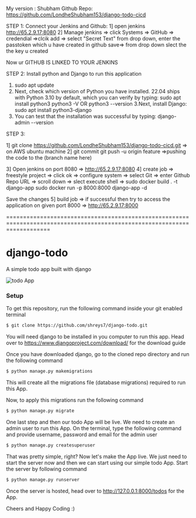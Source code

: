 My version : Shubham Github Repo: https://github.com/LondheShubham153/django-todo-cicd

STEP 1: Connect your Jenkins and Github:
1] open jenkins http://65.2.9.17:8080
2] Manage jenkins => click Systems => GitHub => credendial =>clcik add => select "Secret Text" from drop down, enter the passtoken which u have created in github
  save=> from drop down slect the the key u created 

  Now ur GITHUB IS LINKED TO YOUR JENKINS

STEP 2: 
Install python and Django to run this application

1. sudo apt update
2. Next, check which version of Python you have installed. 22.04 ships with Python 3.10 by default, which you can verify by typing:
   sudo apt install python3
   python3 -V OR python3 --version
3.Next, install Django: 
   sudo apt install python3-django
4. You can test that the installation was successful by typing:
    django-admin --version

STEP 3:

1] git clone https://github.com/LondheShubham153/django-todo-cicd.git => on AWS ubuntu machine
2] git commit
git push -u origin feature =>pushing the code to the (branch name here)

3] Open jenkins on port 8080 => http://65.2.9.17:8080
4] create job => freestyle project => click ok => configure system => select Git => enter Github Repo URL => scroll down => slect execute shell =>
sudo docker build . -t django-app
sudo docker run -p 8000:8000 django-app -d 

Save the changes
5] build job => if successful then try to access the application on given port 8000 => http://65.2.9.17:8000














=========================================================================================================================
# django-todo
A simple todo app built with django

![todo App](https://raw.githubusercontent.com/shreys7/django-todo/develop/staticfiles/todoApp.png)
### Setup
To get this repository, run the following command inside your git enabled terminal
```bash
$ git clone https://github.com/shreys7/django-todo.git
```
You will need django to be installed in you computer to run this app. Head over to https://www.djangoproject.com/download/ for the download guide

Once you have downloaded django, go to the cloned repo directory and run the following command

```bash
$ python manage.py makemigrations
```

This will create all the migrations file (database migrations) required to run this App.

Now, to apply this migrations run the following command
```bash
$ python manage.py migrate
```

One last step and then our todo App will be live. We need to create an admin user to run this App. On the terminal, type the following command and provide username, password and email for the admin user
```bash
$ python manage.py createsuperuser
```

That was pretty simple, right? Now let's make the App live. We just need to start the server now and then we can start using our simple todo App. Start the server by following command

```bash
$ python manage.py runserver
```

Once the server is hosted, head over to http://127.0.0.1:8000/todos for the App.

Cheers and Happy Coding :)
